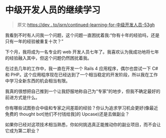# 中级开发人员的继续学习

> 原文:[https://dev . to/jsrn/continued-learning-for-中级开发人员-53gh](https://dev.to/jsrn/continued-learning-for-intermediate-developers-53gh)

我看到不时有人问我一个问题，这个问题一直困扰着我:“你有十年的经验吗，还是只有一年的经验被重复十次？”

下个月，我将成为一名专业的 web 开发人员七年了。我喜欢认为我成功地将七年的经验融入其中，但这个问题仍然困扰着我。

在过去几年的工作中，我一直在开发一个 Rails 4 应用程序，偶尔也尝试一下 C#和 PHP。这个应用程序现在已经达到了一个相当稳定的开发阶段，所以我在工作中学习全新东西的机会相当有限。

我真的很想把自己推到一个让我舒服地称自己为“专家”的地步，但我不确定最好的前进方式是什么。

你有哪些试图弥合中级和专家之间差距的经验？你认为追求学习机会更好(像最近免费的 thought bot[他们不付钱给我]的 Upcase)还是去做副业？

如果你已经对这项技术相当熟悉，你如何挑选真正能推动你的副业项目，而不会让它成为第二职业？